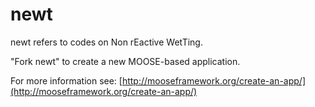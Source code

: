 newt
=====
newt refers to codes on Non rEactive WetTing. 

"Fork newt" to create a new MOOSE-based application.

For more information see: [http://mooseframework.org/create-an-app/](http://mooseframework.org/create-an-app/)

